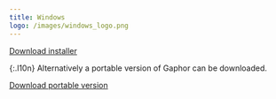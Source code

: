 ```yaml
---
title: Windows
logo: /images/windows_logo.png
---
```


<a class="btn btn-primary btn-lg l10n" href="https://github.com/gaphor/gaphor/releases/download/{{ site.gaphor_version }}/gaphor-{{ site.gaphor_version }}-installer.exe"><i class="fa fa-download"></i> Download installer</a>

{:.l10n}
Alternatively a portable version of Gaphor can be downloaded.

<a class="btn btn-primary btn-lg l10n" href="https://github.com/gaphor/gaphor/releases/download/{{ site.gaphor_version }}/gaphor-{{ site.gaphor_version }}-portable.exe"><i class="fa fa-download"></i> Download portable version</a>
